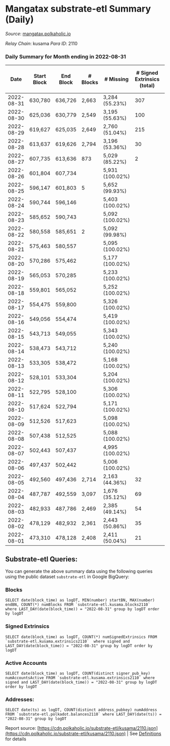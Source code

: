 # Mangatax substrate-etl Summary (Daily)

_Source_: [mangatax.polkaholic.io](https://mangatax.polkaholic.io)

*Relay Chain*: kusama
*Para ID*: 2110



### Daily Summary for Month ending in 2022-08-31


| Date | Start Block | End Block | # Blocks | # Missing | # Signed Extrinsics (total) | # Active Accounts | # Addresses with Balances | # Events | # Transfers | # XCM Transfers In | # XCM Transfers Out |
| ---- | ----------- | --------- | -------- | --------- | --------------------------- | ----------------- | ------------------------- | -------- | ----------- | ------------------ | ------------------- |
| 2022-08-31 | 630,780 | 636,726 | 2,663 | 3,284 (55.23%) | 307 | 85 | 1,262 | 6,257 | 2  | 86 ($18,057.93) | 23 ($6,889.45) |
| 2022-08-30 | 625,036 | 630,779 | 2,549 | 3,195 (55.63%) | 100 | 42 |  | 5,342 | 3  | 26 ($23,648.26) | 1 ($318.66) |
| 2022-08-29 | 619,627 | 625,035 | 2,649 | 2,760 (51.04%) | 215 | 86 |  | 5,660 | 3  | 88 ($3,883.79) | 6 ($152.83) |
| 2022-08-28 | 613,637 | 619,626 | 2,794 | 3,196 (53.36%) | 30 | 17 |  | 5,758 |   | 5 ($452.30) | 3 ($88.94) |
| 2022-08-27 | 607,735 | 613,636 | 873 | 5,029 (85.22%) | 2 | 1 |  | 1,796 |   | 2 ($419.22) |   |
| 2022-08-26 | 601,804 | 607,734 |  | 5,931 (100.02%) |  |  |  |  |   | 3 ($707.71) |   |
| 2022-08-25 | 596,147 | 601,803 | 5 | 5,652 (99.93%) |  |  |  |  |   | 2 ($48.63) | 2 ($173.57) |
| 2022-08-24 | 590,744 | 596,146 |  | 5,403 (100.02%) |  |  |  |  |   | 12 ($178.59) |   |
| 2022-08-23 | 585,652 | 590,743 |  | 5,092 (100.02%) |  |  |  |  |   | 4 ($294.74) |   |
| 2022-08-22 | 580,558 | 585,651 | 2 | 5,092 (99.98%) |  |  |  |  |   | 5 ($190.85) | 1 ($171.64) |
| 2022-08-21 | 575,463 | 580,557 |  | 5,095 (100.02%) |  |  |  |  |   | 3 ($129.96) |   |
| 2022-08-20 | 570,286 | 575,462 |  | 5,177 (100.02%) |  |  |  |  |   |   |   |
| 2022-08-19 | 565,053 | 570,285 |  | 5,233 (100.02%) |  |  |  |  |   | 3 ($927.21) |   |
| 2022-08-18 | 559,801 | 565,052 |  | 5,252 (100.02%) |  |  |  |  |   |   |   |
| 2022-08-17 | 554,475 | 559,800 |  | 5,326 (100.02%) |  |  |  |  |   | 2 ($1,464.12) |   |
| 2022-08-16 | 549,056 | 554,474 |  | 5,419 (100.02%) |  |  |  |  |   |   |   |
| 2022-08-15 | 543,713 | 549,055 |  | 5,343 (100.02%) |  |  |  |  |   | 1 ($5.92) |   |
| 2022-08-14 | 538,473 | 543,712 |  | 5,240 (100.02%) |  |  |  |  |   | 1 ($6.20) |   |
| 2022-08-13 | 533,305 | 538,472 |  | 5,168 (100.02%) |  |  |  |  |   | 2 ($138.15) |   |
| 2022-08-12 | 528,101 | 533,304 |  | 5,204 (100.02%) |  |  |  |  |   | 3 ($133.53) |   |
| 2022-08-11 | 522,795 | 528,100 |  | 5,306 (100.02%) |  |  |  |  |   | 3 ($91.87) |   |
| 2022-08-10 | 517,624 | 522,794 |  | 5,171 (100.02%) |  |  |  |  |   | 1 ($147.02) |   |
| 2022-08-09 | 512,526 | 517,623 |  | 5,098 (100.02%) |  |  |  |  |   |   |   |
| 2022-08-08 | 507,438 | 512,525 |  | 5,088 (100.02%) |  |  |  |  |   | 6 ($19,176.90) |   |
| 2022-08-07 | 502,443 | 507,437 |  | 4,995 (100.02%) |  |  |  |  |   |   |   |
| 2022-08-06 | 497,437 | 502,442 |  | 5,006 (100.02%) |  |  |  |  |   |   |   |
| 2022-08-05 | 492,560 | 497,436 | 2,714 | 2,163 (44.36%) | 32 | 10 |  | 5,549 |   | 2 ($666.01) | 4 ($219.76) |
| 2022-08-04 | 487,787 | 492,559 | 3,097 | 1,676 (35.12%) | 69 | 22 | 1,182 | 6,393 | 1  | 2 ($12.94) | 7 ($2,587.15) |
| 2022-08-03 | 482,933 | 487,786 | 2,469 | 2,385 (49.14%) | 54 | 20 |  | 5,120 | 4  |   | 7 ($1,577.60) |
| 2022-08-02 | 478,129 | 482,932 | 2,361 | 2,443 (50.86%) | 35 | 15 |  | 4,900 |   | 2 ($37.76) | 3 ($2,555.75) |
| 2022-08-01 | 473,310 | 478,128 | 2,408 | 2,411 (50.04%) | 21 | 9 | 1,181 | 4,887 | 2  | 2 ($463.58) | 2 ($72.78) |

## Substrate-etl Queries:
You can generate the above summary data using the following queries using the public dataset `substrate-etl` in Google BigQuery:


### Blocks
```
SELECT date(block_time) as logDT, MIN(number) startBN, MAX(number) endBN, COUNT(*) numBlocks FROM `substrate-etl.kusama.blocks2110`  where LAST_DAY(date(block_time)) = "2022-08-31" group by logDT order by logDT
```


### Signed Extrinsics
```
SELECT date(block_time) as logDT, COUNT(*) numSignedExtrinsics FROM `substrate-etl.kusama.extrinsics2110`  where signed and LAST_DAY(date(block_time)) = "2022-08-31" group by logDT order by logDT
```


### Active Accounts
```
SELECT date(block_time) as logDT, COUNT(distinct signer_pub_key) numAccountsActive FROM `substrate-etl.kusama.extrinsics2110` where signed and LAST_DAY(date(block_time)) = "2022-08-31" group by logDT order by logDT
```


### Addresses:
```
SELECT date(ts) as logDT, COUNT(distinct address_pubkey) numAddress FROM `substrate-etl.polkadot.balances2110` where LAST_DAY(date(ts)) = "2022-08-31" group by logDT
```



Report source: [https://cdn.polkaholic.io/substrate-etl/kusama/2110.json](https://cdn.polkaholic.io/substrate-etl/kusama/2110.json) | See [Definitions](/DEFINITIONS.md) for details
